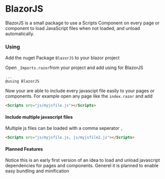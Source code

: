 # BlazorJS
BlazorJS is a small package to use a Scripts Component on every page or component to load JavaScript files when not loaded, and unload automatically.

### Using

Add the nuget Package `BlazorJS` to your blazor project

Open `_Imports.razor`from your project and add using for BlazorJS

```
...
@using BlazorJS

```

Now your are able to include every javascipt file easily to your pages or components. 
For example open any page like the `index.razor` and add 

```html
<Scripts src="js/myjsfile.js"></Scripts>
```

#### Include multiple javascript files
Multiple js files can be loaded with a comma seperator `,`

```html
<Scripts src="js/myjsfile.js, js/myjsfile2.js"></Scripts>
```

#### Planned Features
Notice this is an early first version of an idea to load and unload javascript dependencies for pages and components.
Generel it is planned to enable easy bundling and minification